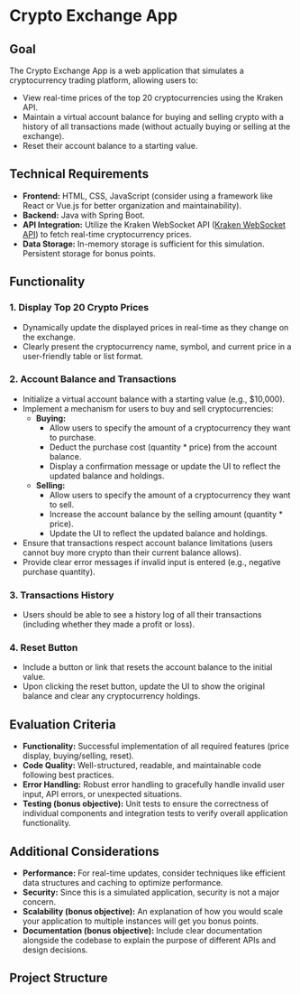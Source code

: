 # Crypto Exchange App

## Goal

The Crypto Exchange App is a web application that simulates a cryptocurrency trading platform, allowing users to:

- View real-time prices of the top 20 cryptocurrencies using the Kraken API.
- Maintain a virtual account balance for buying and selling crypto with a history of all transactions made (without actually buying or selling at the exchange).
- Reset their account balance to a starting value.

## Technical Requirements

- **Frontend:** HTML, CSS, JavaScript (consider using a framework like React or Vue.js for better organization and maintainability).
- **Backend:** Java with Spring Boot.
- **API Integration:** Utilize the Kraken WebSocket API ([Kraken WebSocket API](https://docs.kraken.com/api/docs/websocket-v2/ticker)) to fetch real-time cryptocurrency prices.
- **Data Storage:** In-memory storage is sufficient for this simulation. Persistent storage for bonus points.

## Functionality

### 1. Display Top 20 Crypto Prices
- Dynamically update the displayed prices in real-time as they change on the exchange.
- Clearly present the cryptocurrency name, symbol, and current price in a user-friendly table or list format.

### 2. Account Balance and Transactions
- Initialize a virtual account balance with a starting value (e.g., $10,000).
- Implement a mechanism for users to buy and sell cryptocurrencies:
  - **Buying:**
    - Allow users to specify the amount of a cryptocurrency they want to purchase.
    - Deduct the purchase cost (quantity * price) from the account balance.
    - Display a confirmation message or update the UI to reflect the updated balance and holdings.
  - **Selling:**
    - Allow users to specify the amount of a cryptocurrency they want to sell.
    - Increase the account balance by the selling amount (quantity * price).
    - Update the UI to reflect the updated balance and holdings.
- Ensure that transactions respect account balance limitations (users cannot buy more crypto than their current balance allows).
- Provide clear error messages if invalid input is entered (e.g., negative purchase quantity).

### 3. Transactions History
- Users should be able to see a history log of all their transactions (including whether they made a profit or loss).

### 4. Reset Button
- Include a button or link that resets the account balance to the initial value.
- Upon clicking the reset button, update the UI to show the original balance and clear any cryptocurrency holdings.

## Evaluation Criteria

- **Functionality:** Successful implementation of all required features (price display, buying/selling, reset).
- **Code Quality:** Well-structured, readable, and maintainable code following best practices.
- **Error Handling:** Robust error handling to gracefully handle invalid user input, API errors, or unexpected situations.
- **Testing (bonus objective):** Unit tests to ensure the correctness of individual components and integration tests to verify overall application functionality.

## Additional Considerations

- **Performance:** For real-time updates, consider techniques like efficient data structures and caching to optimize performance.
- **Security:** Since this is a simulated application, security is not a major concern.
- **Scalability (bonus objective):** An explanation of how you would scale your application to multiple instances will get you bonus points.
- **Documentation (bonus objective):** Include clear documentation alongside the codebase to explain the purpose of different APIs and design decisions.

## Project Structure

